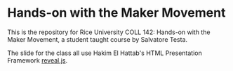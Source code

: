 Hands-on with the Maker Movement
=====

This is the repository for Rice University COLL 142: Hands-on with the Maker Movement, a student taught course by Salvatore Testa.

The slide for the class all use Hakim El Hattab's HTML Presentation Framework [reveal.js](https://github.com/hakimel/reveal.js).